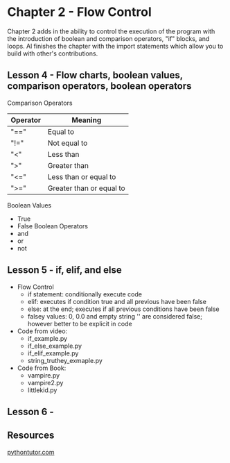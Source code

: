 # Chapter 2 - Flow Control
Chapter 2 adds in the ability to control the execution of the program with the introduction of boolean and comparison operators, "if" blocks, and loops. Al finishes the chapter with the import statements which allow you to build with other's contributions.

## Lesson 4 - Flow charts, boolean values, comparison operators, boolean operators
Comparison Operators

Operator | Meaning
---------|---------
"=="|Equal to
"!="|Not equal to
"<"|Less than
">"|Greater than
"<="|Less than or equal to
">="|Greater than or equal to

Boolean Values
- True
- False
Boolean Operators
- and
- or
- not

## Lesson 5 - if, elif, and else
- Flow Control
  - if statement: conditionally execute code 
  - elif: executes if condition true and all previous have been false
  - else: at the end; executes if all previous conditions have been false
  - falsey values: 0, 0.0 and empty string '' are considered false; however better to be explicit in code
- Code from video:
  - if_example.py
  - if_else_example.py
  - if_elif_example.py
  - string_truthey_exmaple.py
- Code from Book:
  - vampire.py
  - vampire2.py
  - littlekid.py

## Lesson 6 - 

## Resources
[pythontutor.com](pythontutor.com)
